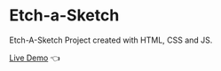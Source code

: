 # Etch-a-Sketch

Etch-A-Sketch Project created with HTML, CSS and JS.

[Live Demo](https://dmitriy24s.github.io/odin-Etch-a-Sketch/) :point_left:
